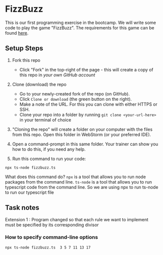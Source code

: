 # FizzBuzz

This is our first programming exercise in the bootcamp. We will write some code to play the game "FizzBuzz". The requirements for this game can be found [here](FizzBuzzSpec.md).

## Setup Steps

1. Fork this repo
    - Click "Fork" in the top-right of the page - this will create a copy of this repo in *your own GitHub account*
2. Clone (download) the repo
    - Go to your newly-created fork of the repo (on GitHub).
    - Click `Clone or download` (the green button on the right).
    - Make a note of the URL. For this you can clone with either HTTPS or SSH.
    - Clone your repo into a folder by running `git clone <your-url-here>` in your terminal of choice

3. "Cloning the repo" will create a folder on your computer with the files from this repo. Open this folder in WebStorm (or your preferred IDE).

4. Open a command-prompt in this same folder. Your trainer can show you how to do this, if you need any help.

5. Run this command to run your code:
```shell
npx ts-node fizzbuzz.ts
```
What does this command do?
`npx` is a tool that allows you to run node packages from the command line.
`ts-node` is a tool that allows you to run typescript code from the command line.
So we are using npx to run ts-node to run our typescript file

## Task notes

Extension 1 : Program changed so that each rule we want to implement must be specified by its corresponding divisor
### How to specify command-line options
```npx ts-node fizzbuzz.ts  3 5 7 11 13 17```
